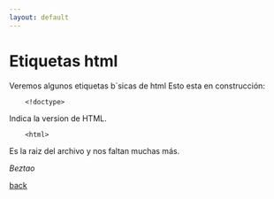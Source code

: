 ```yaml
---
layout: default
---
```


# Etiquetas html

Veremos algunos etiquetas b&acute;sicas de html
Esto esta en construcci&oacute;n:

```html:
    <!doctype>
```
Indica la version de HTML.

```html:
    <html>
```
Es la raiz del archivo
y nos faltan muchas más.

_Beztao_

[back](./)